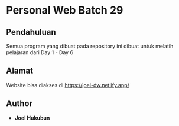 # Personal Web Batch 29

## Pendahuluan

Semua program yang dibuat pada repository ini dibuat untuk melatih pelajaran dari Day 1 - Day 6

## Alamat

Website bisa diakses di https://joel-dw.netlify.app/

## Author

- **Joel Hukubun**
